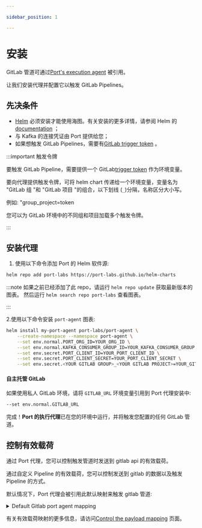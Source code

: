 ```yaml
---

sidebar_position: 1

---
```


# 安装

GitLab 管道可通过[Port's execution agent](/create-self-service-experiences/setup-backend/webhook/port-execution-agent/port-execution-agent.md) 被引用。

让我们安装代理并配置它以触发 GitLab Pipelines。

## 先决条件

* [Helm](https://helm.sh) 必须安装才能使用海图。有关安装的更多详情，请参阅 Helm 的[documentation](https://helm.sh/docs) ；
* 与 Kafka 的连接凭证由 Port 提供给您；
* 如果想触发 GitLab Pipelines，需要有[GitLab trigger token](https://docs.gitlab.com/ee/ci/triggers/) 。

:::important  触发令牌

要触发 GitLab Pipeline，需要提供一个 GitLab[trigger token](https://docs.gitlab.com/ee/ci/triggers/#create-a-trigger-token) 作为环境变量。

要向代理提供触发令牌，可将 helm chart 传递给一个环境变量，变量名为 "GitLab 组 "和 "GitLab 项目 "的组合，以下划线 (`_`)分隔，名称区分大小写。

例如: "group_project=token

您可以为 GitLab 环境中的不同组和项目加载多个触发令牌。

:::

## 安装代理

1. 使用以下命令添加 Port 的 Helm 软件源: 

```bash showLineNumbers
helm repo add port-labs https://port-labs.github.io/helm-charts
```

:::note 如果之前已经添加了此 repo，请运行 `helm repo update` 获取最新版本的图表。 然后运行 `helm search repo port-labs` 查看图表。

:::

2.使用以下命令安装 `port-agent` 图表: 

```bash showLineNumbers
helm install my-port-agent port-labs/port-agent \
    --create-namespace --namespace port-agent \
    --set env.normal.PORT_ORG_ID=YOUR_ORG_ID \
    --set env.normal.KAFKA_CONSUMER_GROUP_ID=YOUR_KAFKA_CONSUMER_GROUP \
    --set env.secret.PORT_CLIENT_ID=YOUR_PORT_CLIENT_ID \
    --set env.secret.PORT_CLIENT_SECRET=YOUR_PORT_CLIENT_SECRET \
    --set env.secret.<YOUR GITLAB GROUP>_<YOUR GITLAB PROJECT>=YOUR_GITLAB_TOKEN
```

#### 自主托管 GitLab

如果使用私人 GitLab 环境，请将 `GITLAB_URL` 环境变量引用到 Port 代理安装中: 

```bash showLineNumbers
--set env.normal.GITLAB_URL
```

完成！**Port 的执行代理**已在您的环境中运行，并将触发您配置的任何 GitLab 管道。

## 控制有效载荷

通过 Port 代理，您可以控制触发管道时发送到 gitlab api 的有效载荷。

通过自定义 Pipeline 的有效载荷，您可以控制发送到 gitlab 的数据以及触发 Pipeline 的方式。

默认情况下，Port 代理会被引用此默认映射来触发 gitlab 管道: 

<details>
<summary>Default Gitlab port agent mapping</summary>

```json showLineNumbers
[
  {
    "enabled": ".payload.action.invocationMethod.type == \"GITLAB\"",
    "url": "(env.GITLAB_URL // \"https://gitlab.com/\") as $baseUrl | (.payload.action.invocationMethod.groupName + \"/\" +.payload.action.invocationMethod.projectName) | @uri as $path | $baseUrl + \"api/v4/projects/\" + $path + \"/trigger/pipeline\"",
    "body": {
      "ref": ".payload.properties.ref // .payload.action.invocationMethod.defaultRef // \"main\"",
      "token": ".payload.action.invocationMethod.groupName as $gitlab_group | .payload.action.invocationMethod.projectName as $gitlab_project | env[($gitlab_group | gsub(\"/\"; \"_\")) + \"_\" + $gitlab_project]",
      "variables": ".payload.action.invocationMethod as $invocationMethod | .payload.properties | to_entries | map({(.key): (.value | tostring)}) | add | if $invocationMethod.omitUserInputs then {} else . end",
      "port_payload": "if .payload.action.invocationMethod.omitPayload then {} else . end"
    }
  }
]
```

</details>

有关有效载荷映射的更多信息，请访问[Control the payload mapping](/create-self-service-experiences/setup-backend/webhook/port-execution-agent/control-the-payload.md) 页面。